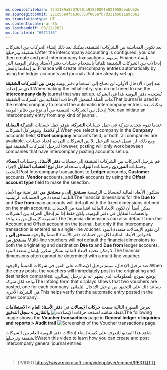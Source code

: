 ```yaml
---
ms.openlocfilehash: f241189a9507b90ca9186000fe0219585eabb62e
ms.sourcegitcommit: 221c56e4fce366780f005ef07d331b5011a9c0e1
ms.translationtype: HT
ms.contentlocale: ar-SA
ms.lasthandoff: 03/12/2021
ms.locfileid: "6071136"
---
```

<span data-ttu-id="c2136-101">بعد تكوين المحاسبة بين الشركات الشقيقة، يمكنك بعد ذلك إنشاء الحركات بين الشركات الشقيقة وترحيلها.</span><span class="sxs-lookup"><span data-stu-id="c2136-101">After the intercompany accounting is configured, you can then create and post intercompany transactions.</span></span> <span data-ttu-id="c2136-102">سيقوم Finance بإنشاء إدخالات بين الشركات الشقيقة تلقائياً باستخدام حسابات دفتر الأستاذ ودفاتر اليومية التي تم إعدادها بالفعل.</span><span class="sxs-lookup"><span data-stu-id="c2136-102">Finance will create intercompany entries automatically by using the ledger accounts and journals that are already set up.</span></span> 
 
<span data-ttu-id="c2136-103">عند إجراء الإدخال الأولي، لن تحتاج إلى استخدام دفتر يومية **يومي بين الشركات الشقيقة** الذي تم إعداده.</span><span class="sxs-lookup"><span data-stu-id="c2136-103">When making the initial entry, you do not need to use the **Intercompany daily** journal that was set up.</span></span> <span data-ttu-id="c2136-104">يُستخدم دفتر اليومية هذا في الشركة ذات الصلة لتسجيل الإدخالات التلقائية بين الشركات الشقيقة.</span><span class="sxs-lookup"><span data-stu-id="c2136-104">That journal is used in the related company to record the automatic intercompany entries.</span></span> <span data-ttu-id="c2136-105">يمكنك بدء إدخال بين الشركات الشقيقة من أي نوع من دفاتر اليومية.</span><span class="sxs-lookup"><span data-stu-id="c2136-105">You can initiate an intercompany entry from any kind of journal.</span></span>

<span data-ttu-id="c2136-106">عندما تقوم بتحديد شركة في حقل حسابات **الشركة**، يتوفر حقل حسابات **الشركة المقابلة** أو كلاهما، وتتوفر كل الشركات.</span><span class="sxs-lookup"><span data-stu-id="c2136-106">When you select a company in the **Company** accounts field, **Offset company** accounts field, or both, all companies are available.</span></span> <span data-ttu-id="c2136-107">ومع ذلك، لن تعمل عملية الترحيل إلا بين الشركات التي تم إعداد حسابات ترحيل الشركات الشقيقة فيها.</span><span class="sxs-lookup"><span data-stu-id="c2136-107">However, posting will only work between companies that have intercompany posting accounts set up.</span></span>

<span data-ttu-id="c2136-108">قم بترحيل الحركات بين الشركات الشقيقة إلى حسابات **دفتر الأستاذ**، وحسابات **العملاء**، وحسابات **الموردين** وحسابات **البنوك** باستخدام حقل **نوع الحساب المقابل** لإجراء التحديد.</span><span class="sxs-lookup"><span data-stu-id="c2136-108">Post Intercompany transactions to **Ledger** accounts, **Customer** accounts, **Vendor** accounts, and **Bank** accounts by using the **Offset account type** field to make the selection.</span></span>

<span data-ttu-id="c2136-109">ستكون الأبعاد المالية للحسابات الرئيسية **مستحق إلى** و **مستحق من** افتراضية مع الأبعاد الثابتة المحددة في الحسابات الرئيسية.</span><span class="sxs-lookup"><span data-stu-id="c2136-109">The financial dimensions for the **Due to** and **Due from** main accounts will default with the fixed dimensions defined on the main accounts.</span></span> <span data-ttu-id="c2136-110">يمكن أيضاً أن تكون الأبعاد المالية افتراضية من الحساب والحساب المقابل في دفتر اليومية، ولكن فقط إذا تم إدخال الحركة بين الشركات الشقيقة كإيصال من بند واحد.</span><span class="sxs-lookup"><span data-stu-id="c2136-110">The financial dimensions can also default from the Account and Offset account on the journal, but only if the intercompany transaction is entered as a single-line voucher.</span></span> <span data-ttu-id="c2136-111">لن تقوم الإيصالات متعددة البنود بافتراض الأبعاد المالية لكل من حسابات دفتر الأستاذ المنشأ والوجهة **مستحق إلى** و **مستحق من**.</span><span class="sxs-lookup"><span data-stu-id="c2136-111">Multi-line vouchers will not default the financial dimensions to both the originating and destination **Due to** and **Due from** ledger accounts.</span></span> <span data-ttu-id="c2136-112">لا يمكن تحديد الأبعاد المالية بشكل متكرر بإيصال متعدد البنود.</span><span class="sxs-lookup"><span data-stu-id="c2136-112">The financial dimensions often cannot be determined with a multi-line voucher.</span></span> 
 
<span data-ttu-id="c2136-113">عند ترحيل الإدخال، سيتم ترحيل الإيصالات على الفور في شركات المنشأ والوجهة.</span><span class="sxs-lookup"><span data-stu-id="c2136-113">When the entry posts, the vouchers will immediately post in the originating and destination companies.</span></span> <span data-ttu-id="c2136-114">يوضح نموذج المعلومات الذي يظهر أنه تم ترحيل إيصالين، واحد لكل شركة.</span><span class="sxs-lookup"><span data-stu-id="c2136-114">The Infolog form that displays shows that two vouchers are posted, one for each company.</span></span> <span data-ttu-id="c2136-115">يساعد ذلك على التحقق من ترحيل الإدخال التلقائي في الشركة الأخرى.</span><span class="sxs-lookup"><span data-stu-id="c2136-115">This helps verify that the automatic entry posted in the other company.</span></span> 

<span data-ttu-id="c2136-116">تعرض الصورة التالية صفحة **حركات الإيصالات** في **دفتر الأستاذ العام > الاستعلامات والتقارير > سجل التدقيق**
![لقطة شاشة لصفحة حركات الإيصالات.](../media/voucher-transactions.png)</span><span class="sxs-lookup"><span data-stu-id="c2136-116">The following image shows the **Voucher transactions** page in **General ledger > Inquiries and reports > Audit trail**
![Screenshot of the Voucher transactions page.](../media/voucher-transactions.png)</span></span>

<span data-ttu-id="c2136-117">شاهد هذا الفيديو للتعرف على كيفية إنشاء إدخالات دفتر اليومية العام بين الشركات الشقيقة وترحيلها:</span><span class="sxs-lookup"><span data-stu-id="c2136-117">Watch this video to learn how you can create and post intercompany general journal entries:</span></span>

&nbsp;

 > [!VIDEO https://www.microsoft.com/videoplayer/embed/RE3TQTT]


